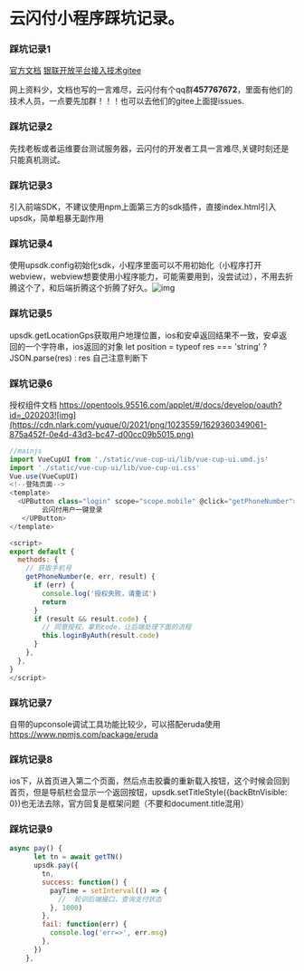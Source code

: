 # 云闪付小程序踩坑记录。

### 踩坑记录1 

[官方文档](https://opentools.95516.com/applet/#/)
[银联开放平台接入技术gitee](https://gitee.com/openunionpay)

网上资料少，文档也写的一言难尽，云闪付有个qq群**457767672**，里面有他们的技术人员，一点要先加群！！！也可以去他们的gitee上面提issues.

### 踩坑记录2 

先找老板或者运维要台测试服务器，云闪付的开发者工具一言难尽,关键时刻还是只能真机测试。

### 踩坑记录3 

引入前端SDK，不建议使用npm上面第三方的sdk插件，直接index.html引入upsdk，简单粗暴无副作用<script type="text/javascript" src="https://open.95516.com/s/open/js/upsdk.js"></script>

### 踩坑记录4 

使用upsdk.config初始化sdk，小程序里面可以不用初始化（小程序打开webview，webview想要使用小程序能力，可能需要用到，没尝试过），不用去折腾这个了，和后端折腾这个折腾了好久。![img](https://cdn.nlark.com/yuque/0/2021/png/1023559/1629360349028-06c662ff-f78a-43fa-a10f-37bd9f8a52bf.png)

### 踩坑记录5

upsdk.getLocationGps获取用户地理位置，ios和安卓返回结果不一致，安卓返回的一个字符串，ios返回的对象 let position = typeof res === 'string' ? JSON.parse(res) : res 自己注意判断下

### 踩坑记录6

授权组件文档 https://opentools.95516.com/applet/#/docs/develop/oauth?id=_020203![img](https://cdn.nlark.com/yuque/0/2021/png/1023559/1629360349061-875a452f-0e4d-43d3-bc47-d00cc09b5015.png)

```javascript
//mainjs
import VueCupUI from './static/vue-cup-ui/lib/vue-cup-ui.umd.js'
import './static/vue-cup-ui/lib/vue-cup-ui.css'
Vue.use(VueCupUI)
<!--登陆页面-->
<template>
  <UPButton class="login" scope="scope.mobile" @click="getPhoneNumber">
        云闪付用户一键登录
   </UPButton>
</template>

<script>
export default {
  methods: {
    // 获取手机号
    getPhoneNumber(e, err, result) {
      if (err) {
        console.log('授权失败，请重试')
        return
      }
      if (result && result.code) {
        // 同意授权，拿到code，让后端处理下面的流程
        this.loginByAuth(result.code)
      }
    },
  },
}
</script>
```

### 踩坑记录7

自带的upconsole调试工具功能比较少，可以搭配eruda使用 https://www.npmjs.com/package/eruda



### 踩坑记录8

ios下，从首页进入第二个页面，然后点击胶囊的重新载入按钮，这个时候会回到首页，但是导航栏会显示一个返回按钮，upsdk.setTitleStyle({backBtnVisible: 0})也无法去除，官方回复是框架问题（不要和document.title混用）



### 踩坑记录9

```javascript
async pay() {
      let tn = await getTN()
      upsdk.pay({
        tn,
        success: function() {
          payTime = setInterval(() => {
            //  轮训后端接口，查询支付状态
          }, 1000)
        },
        fail: function(err) {
          console.log('err=>', err.msg)
        },
      })
    },
```
